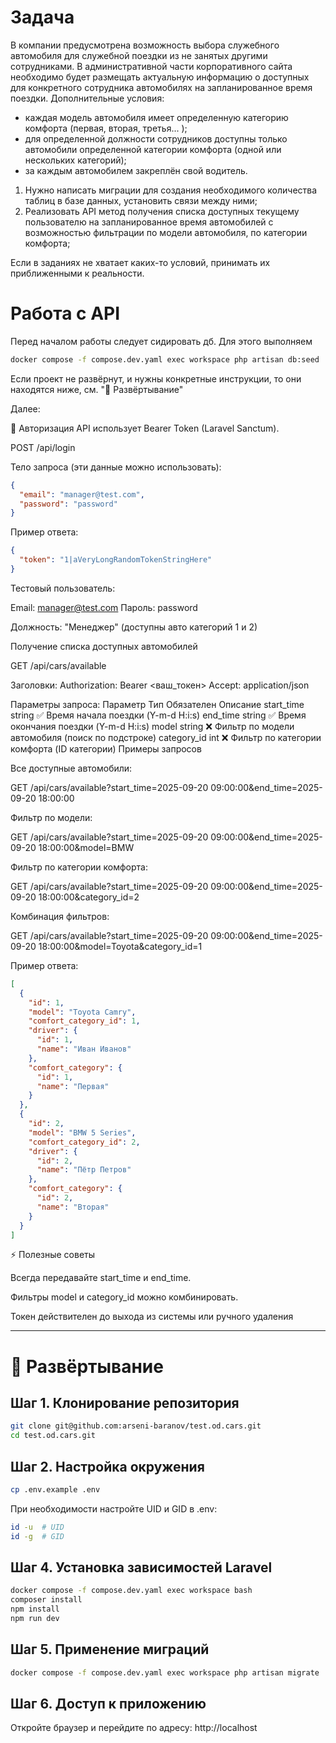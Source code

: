 # Задача

В компании предусмотрена возможность выбора служебного автомобиля для служебной поездки из не занятых другими сотрудниками. В административной части корпоративного сайта необходимо будет размещать актуальную информацию о доступных для конкретного сотрудника автомобилях на запланированное время поездки.
Дополнительные условия:
- каждая модель автомобиля имеет определенную категорию комфорта (первая, вторая, третья... );
- для определенной должности сотрудников доступны только автомобили определенной категории комфорта (одной или нескольких категорий);	
- за каждым автомобилем закреплён свой водитель.
1. Нужно написать миграции для создания необходимого количества таблиц в базе данных, установить связи между ними;
2. Реализовать API метод получения списка доступных текущему пользователю на запланированное время автомобилей с возможностью фильтрации по модели автомобиля, по категории комфорта;


Если в заданиях не хватает каких-то условий, принимать их приближенными к реальности.


# Работа с API

Перед началом работы следует сидировать дб. Для этого выполняем
```bash
docker compose -f compose.dev.yaml exec workspace php artisan db:seed
```

Если проект не развёрнут, и нужны конкретные инструкции, то они находятся ниже, см. "🚀 Развёртывание"

Далее:

🔑 Авторизация
API использует Bearer Token (Laravel Sanctum).

POST /api/login

Тело запроса (эти данные можно использовать):
```json
{
  "email": "manager@test.com",
  "password": "password"
}
```

Пример ответа:
```json
{
  "token": "1|aVeryLongRandomTokenStringHere"
}
```

Тестовый пользователь:

Email: manager@test.com
Пароль: password

Должность: "Менеджер" (доступны авто категорий 1 и 2)

Получение списка доступных автомобилей

GET /api/cars/available

Заголовки:
Authorization: Bearer <ваш_токен>
Accept: application/json

Параметры запроса:
Параметр	Тип	Обязателен	Описание
start_time	string	✅	Время начала поездки (Y-m-d H:i:s)
end_time	string	✅	Время окончания поездки (Y-m-d H:i:s)
model	string	❌	Фильтр по модели автомобиля (поиск по подстроке)
category_id	int	❌	Фильтр по категории комфорта (ID категории)
Примеры запросов

Все доступные автомобили:

GET /api/cars/available?start_time=2025-09-20 09:00:00&end_time=2025-09-20 18:00:00


Фильтр по модели:

GET /api/cars/available?start_time=2025-09-20 09:00:00&end_time=2025-09-20 18:00:00&model=BMW


Фильтр по категории комфорта:

GET /api/cars/available?start_time=2025-09-20 09:00:00&end_time=2025-09-20 18:00:00&category_id=2


Комбинация фильтров:

GET /api/cars/available?start_time=2025-09-20 09:00:00&end_time=2025-09-20 18:00:00&model=Toyota&category_id=1

Пример ответа:
```json
[
  {
    "id": 1,
    "model": "Toyota Camry",
    "comfort_category_id": 1,
    "driver": {
      "id": 1,
      "name": "Иван Иванов"
    },
    "comfort_category": {
      "id": 1,
      "name": "Первая"
    }
  },
  {
    "id": 2,
    "model": "BMW 5 Series",
    "comfort_category_id": 2,
    "driver": {
      "id": 2,
      "name": "Пётр Петров"
    },
    "comfort_category": {
      "id": 2,
      "name": "Вторая"
    }
  }
]
```

⚡ Полезные советы

Всегда передавайте start_time и end_time.

Фильтры model и category_id можно комбинировать.

Токен действителен до выхода из системы или ручного удаления

----

# 🚀 Развёртывание

## Шаг 1. Клонирование репозитория

```bash
git clone git@github.com:arseni-baranov/test.od.cars.git
cd test.od.cars.git
```

## Шаг 2. Настройка окружения

```bash
cp .env.example .env
```

При необходимости настройте UID и GID в .env:

```bash
id -u  # UID
id -g  # GID
```

## Шаг 4. Установка зависимостей Laravel

```bash
docker compose -f compose.dev.yaml exec workspace bash
composer install
npm install
npm run dev
```

## Шаг 5. Применение миграций

```bash
docker compose -f compose.dev.yaml exec workspace php artisan migrate
```

## Шаг 6. Доступ к приложению

Откройте браузер и перейдите по адресу:
http://localhost

